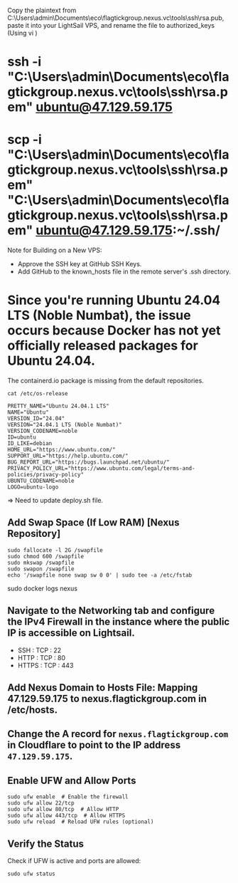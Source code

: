 Copy the plaintext from C:\Users\admin\Documents\eco\flagtickgroup.nexus.vc\tools\ssh\rsa.pub, 
paste it into your LightSail VPS, and rename the file to authorized_keys (Using vi <file>)

# ssh -i "C:\Users\admin\Documents\eco\flagtickgroup.nexus.vc\tools\ssh\rsa.pem" ubuntu@47.129.59.175
# scp -i "C:\Users\admin\Documents\eco\flagtickgroup.nexus.vc\tools\ssh\rsa.pem" "C:\Users\admin\Documents\eco\flagtickgroup.nexus.vc\tools\ssh\rsa.pem" ubuntu@47.129.59.175:~/.ssh/

Note for Building on a New VPS:
- Approve the SSH key at GitHub SSH Keys.
- Add GitHub to the known_hosts file in the remote server's .ssh directory.

# Since you're running Ubuntu 24.04 LTS (Noble Numbat), the issue occurs because Docker has not yet officially released packages for Ubuntu 24.04. 
The containerd.io package is missing from the default repositories.
```shell
cat /etc/os-release

PRETTY_NAME="Ubuntu 24.04.1 LTS"
NAME="Ubuntu"
VERSION_ID="24.04"
VERSION="24.04.1 LTS (Noble Numbat)"
VERSION_CODENAME=noble
ID=ubuntu
ID_LIKE=debian
HOME_URL="https://www.ubuntu.com/"
SUPPORT_URL="https://help.ubuntu.com/"
BUG_REPORT_URL="https://bugs.launchpad.net/ubuntu/"
PRIVACY_POLICY_URL="https://www.ubuntu.com/legal/terms-and-policies/privacy-policy"
UBUNTU_CODENAME=noble
LOGO=ubuntu-logo
```

=> Need to update deploy.sh file.

## Add Swap Space (If Low RAM) [Nexus Repository]
```shell
sudo fallocate -l 2G /swapfile
sudo chmod 600 /swapfile
sudo mkswap /swapfile
sudo swapon /swapfile
echo '/swapfile none swap sw 0 0' | sudo tee -a /etc/fstab
```

sudo docker logs nexus

## Navigate to the Networking tab and configure the IPv4 Firewall in the instance where the public IP is accessible on Lightsail.
- SSH : TCP : 22
- HTTP : TCP : 80
- HTTPS : TCP : 443 

## Add Nexus Domain to Hosts File: Mapping 47.129.59.175 to nexus.flagtickgroup.com in /etc/hosts.

## Change the A record for `nexus.flagtickgroup.com` in Cloudflare to point to the IP address `47.129.59.175`.

## Enable UFW and Allow Ports
```shell
sudo ufw enable  # Enable the firewall
sudo ufw allow 22/tcp
sudo ufw allow 80/tcp  # Allow HTTP
sudo ufw allow 443/tcp  # Allow HTTPS
sudo ufw reload  # Reload UFW rules (optional)
```

## Verify the Status
Check if UFW is active and ports are allowed:
```shell
sudo ufw status
```
